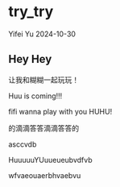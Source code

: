 try_try
================
Yifei Yu
2024-10-30

## Hey Hey

让我和糊糊一起玩玩！

Huu is coming!!!

fifi wanna play with you HUHU!

的滴滴答答滴滴答答的

asccvdb

HuuuuuYUuueueubvdfvb

wfvaeouaerbhvaebvu
